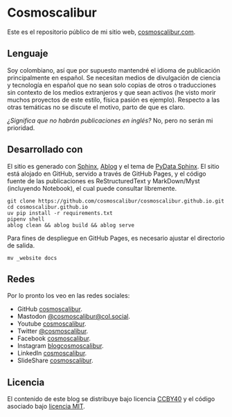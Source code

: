 # Cosmoscalibur

Este es el repositorio público de mi sitio web,
[cosmoscalibur.com](https://www.cosmoscalibur.com).  

## Lenguaje

Soy colombiano, así que por supuesto mantendré el idioma de publicación
principalmente en español. Se necesitan medios de divulgación de
ciencia y tecnología en español que no sean solo copias de otros o
traducciones sin contexto de los medios extranjeros y que sean activos
(he visto morir muchos proyectos de este estilo, física pasión es
ejemplo). Respecto a las otras temáticas no se discute el motivo, parto
de que es claro.  

_¿Significa que no habrán publicaciones en inglés?_ No, pero no serán
mi prioridad.  

## Desarrollado con

El sitio es generado con [Sphinx](https://www.sphinx-doc.org/),
[Ablog](https://ablog.readthedocs.io/en/stable/) y el tema de
[PyData Sphinx](https://pydata-sphinx-theme.readthedocs.io/en/stable/index.html).
El sitio está alojado en GitHub, servido a través de GitHub Pages, y el
código fuente de las publicaciones es ReStructuredText y MarkDown/Myst
(incluyendo Notebook), el cual puede consultar libremente.  

    git clone https://github.com/cosmoscalibur/cosmoscalibur.github.io.git
    cd cosmoscalibur.github.io
    uv pip install -r requirements.txt
    pipenv shell
    ablog clean && ablog build && ablog serve

Para fines de despliegue en GitHub Pages, es necesario ajustar el
directorio de salida.

    mv _website docs

## Redes

Por lo pronto los veo en las redes sociales:  

+   GitHub [cosmoscalibur](https://github.com/cosmoscalibur).  
+   Mastodon [@cosmoscalibur@col.social](https://col.social/@cosmoscalibur).  
+   Youtube [cosmoscalibur](https://www.youtube.com/c/CosmoscaliburCo).  
+   Twitter [@cosmoscalibur](http://www.twitter.com/cosmoscalibur).  
+   Facebook [cosmoscalibur](http://www.facebook.com/cosmoscalibur).  
+   Instagram [blogcosmoscalibur](https://www.instagram.com/cosmoscalibur/).  
+   LinkedIn [cosmoscalibur](https://co.linkedin.com/in/cosmoscalibur).  
+   SlideShare [cosmoscalibur](www.slideshare.net/cosmoscalibur).  

## Licencia

El contenido de este blog se distribuye bajo licencia
[CCBY40](https://creativecommons.org/licenses/by/4.0/deed.es) y el
código asociado bajo [licencia MIT](LICENSE).  

